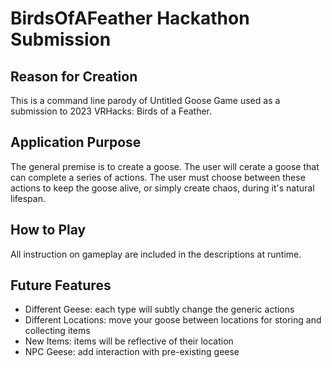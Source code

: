 # BirdsOfAFeather Hackathon Submission

## Reason for Creation
This is a command line parody of Untitled Goose Game used as a submission to 2023 VRHacks: Birds of a Feather. 

## Application Purpose
The general premise is to create a goose. The user will cerate a goose that can complete a series of actions. The user must choose between these actions to keep the goose alive, or simply create chaos, during it's natural lifespan.

## How to Play
All instruction on gameplay are included in the descriptions at runtime.

## Future Features
- Different Geese: each type will subtly change the generic actions
- Different Locations: move your goose between locations for storing and collecting items
- New Items: items will be reflective of their location
- NPC Geese: add interaction with pre-existing geese

